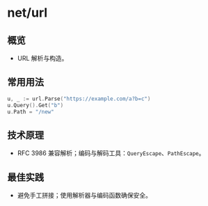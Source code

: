 # net/url

## 概览
- URL 解析与构造。

## 常用用法
```go
u, _ := url.Parse("https://example.com/a?b=c")
u.Query().Get("b")
u.Path = "/new"
```

## 技术原理
- RFC 3986 兼容解析；编码与解码工具：`QueryEscape`、`PathEscape`。

## 最佳实践
- 避免手工拼接；使用解析器与编码函数确保安全。